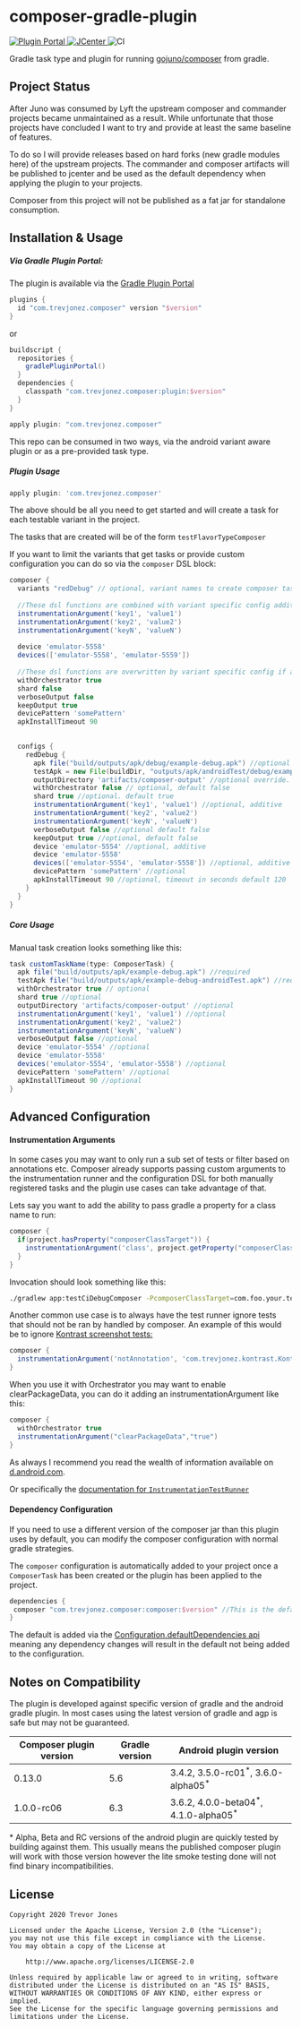 # composer-gradle-plugin

[ ![Plugin Portal](https://img.shields.io/maven-metadata/v/https/plugins.gradle.org/m2/com/trevjonez/composer/com.trevjonez.composer.gradle.plugin/maven-metadata.xml.svg?label=Plugin%20Portal) ](https://plugins.gradle.org/plugin/com.trevjonez.composer)
[ ![JCenter](https://api.bintray.com/packages/trevorjones141/maven/composer/images/download.svg) ](https://bintray.com/trevorjones141/maven/composer/_latestVersion)
![CI](https://github.com/trevjonez/composer-gradle-plugin/workflows/CI/badge.svg)

Gradle task type and plugin for running [gojuno/composer](https://github.com/gojuno/composer) from gradle.

## Project Status

After Juno was consumed by Lyft the upstream composer and commander projects 
became unmaintained as a result. While unfortunate that those projects have 
concluded I want to try and provide at least the same baseline of features.

To do so I will provide releases based on hard forks (new gradle modules here) 
of the upstream projects. The commander and composer artifacts will be published 
to jcenter and be used as the default dependency when applying the plugin to your projects.

Composer from this project will not be published as a fat jar for standalone consumption.

## Installation & Usage

##### Via Gradle Plugin Portal:

The plugin is available via the [Gradle Plugin Portal](https://plugins.gradle.org/plugin/com.trevjonez.composer)

```groovy
plugins {
  id "com.trevjonez.composer" version "$version"
}
```

or

```groovy
buildscript {
  repositories {
    gradlePluginPortal()
  }
  dependencies {
    classpath "com.trevjonez.composer:plugin:$version"
  }
}

apply plugin: "com.trevjonez.composer"
```

This repo can be consumed in two ways, via the android variant aware plugin or as a pre-provided task type.

##### Plugin Usage

```groovy
apply plugin: 'com.trevjonez.composer'
```
The above should be all you need to get started and will create a task for each testable variant in the project.

The tasks that are created will be of the form `testFlavorTypeComposer`

If you want to limit the variants that get tasks or provide custom configuration you can do so via the `composer` DSL block:
```groovy
composer {
  variants "redDebug" // optional, variant names to create composer tasks for. If empty all testable variants will receive a task.
  
  //These dsl functions are combined with variant specific config additively
  instrumentationArgument('key1', 'value1') 
  instrumentationArgument('key2', 'value2')
  instrumentationArgument('keyN', 'valueN')
  
  device 'emulator-5558'
  devices(['emulator-5558', 'emulator-5559'])
      
  //These dsl functions are overwritten by variant specific config if any exists
  withOrchestrator true
  shard false
  verboseOutput false
  keepOutput true
  devicePattern 'somePattern'
  apkInstallTimeout 90
 

  configs { 
    redDebug {
      apk file("build/outputs/apk/debug/example-debug.apk") //optional override
      testApk = new File(buildDir, "outputs/apk/androidTest/debug/example-debug-androidTest.apk") //optional override
      outputDirectory 'artifacts/composer-output' //optional override. default 'build/reports/composer/redDebug'
      withOrchestrator false // optional, default false
      shard true //optional. default true
      instrumentationArgument('key1', 'value1') //optional, additive
      instrumentationArgument('key2', 'value2')
      instrumentationArgument('keyN', 'valueN')
      verboseOutput false //optional default false
      keepOutput true //optional, default false
      device 'emulator-5554' //optional, additive
      device 'emulator-5558'
      devices(['emulator-5554', 'emulator-5558']) //optional, additive
      devicePattern 'somePattern' //optional
      apkInstallTimeout 90 //optional, timeout in seconds default 120
    }
  }
}
```

##### Core Usage

Manual task creation looks something like this:
```groovy
task customTaskName(type: ComposerTask) {
  apk file("build/outputs/apk/example-debug.apk") //required
  testApk file("build/outputs/apk/example-debug-androidTest.apk") //required
  withOrchestrator true // optional
  shard true //optional
  outputDirectory 'artifacts/composer-output' //optional
  instrumentationArgument('key1', 'value1') //optional
  instrumentationArgument('key2', 'value2')
  instrumentationArgument('keyN', 'valueN')
  verboseOutput false //optional
  device 'emulator-5554' //optional
  device 'emulator-5558'
  devices('emulator-5554', 'emulator-5558') //optional
  devicePattern 'somePattern' //optional
  apkInstallTimeout 90 //optional
}
```

## Advanced Configuration

#### Instrumentation Arguments

In some cases you may want to only run a sub set of tests or filter based on annotations etc.
Composer already supports passing custom arguments to the instrumentation runner 
and the configuration DSL for both manually registered tasks and the plugin use cases can take advantage of that.

Lets say you want to add the ability to pass gradle a property for a class name to run:

```groovy
composer {
  if(project.hasProperty("composerClassTarget")) {
    instrumentationArgument('class', project.getProperty("composerClassTarget"))
  }
}
```

Invocation should look something like this:
```bash
./gradlew app:testCiDebugComposer -PcomposerClassTarget=com.foo.your.test.FullClassName
``` 

Another common use case is to always have the test runner ignore tests that should not be
ran by handled by composer. An example of this would be to ignore [Kontrast screenshot tests:](https://github.com/trevjonez/Kontrast)

```groovy
composer {
  instrumentationArgument('notAnnotation', 'com.trevjonez.kontrast.KontrastTest')
}
```

When you use it with Orchestrator you may want to enable clearPackageData, you can do it adding an 
instrumentationArgument like this: 
```groovy
composer {
  withOrchestrator true
  instrumentationArgument("clearPackageData","true")
}
```

As always I recommend you read the wealth of information available on [d.android.com](https://developer.android.com/).

Or specifically the [documentation for `InstrumentationTestRunner`](https://developer.android.com/reference/android/test/InstrumentationTestRunner)    

#### Dependency Configuration

If you need to use a different version of the composer jar than this plugin uses by default, 
you can modify the composer configuration with normal gradle strategies.

The `composer` configuration is automatically added to your project once a 
`ComposerTask` has been created or the plugin has been applied to the project.

```groovy
dependencies {
 composer "com.trevjonez.composer:composer:$version" //This is the default dependency path used.
}
```

The default is added via the [Configuration.defaultDependencies api](https://docs.gradle.org/current/javadoc/org/gradle/api/artifacts/Configuration.html#defaultDependencies-org.gradle.api.Action-) meaning any dependency changes will result in the default not being added to the configuration.

## Notes on Compatibility

The plugin is developed against specific version of gradle and the android gradle plugin.
In most cases using the latest version of gradle and agp is safe but may not be guaranteed. 

Composer plugin version | Gradle version | Android plugin version
| ------     | ------             | ------ |
| 0.13.0     | 5.6                | 3.4.2, 3.5.0-rc01<sup>\*</sup>, 3.6.0-alpha05<sup>\*</sup> |
| 1.0.0-rc06 | 6.3                | 3.6.2, 4.0.0-beta04<sup>\*</sup>, 4.1.0-alpha05<sup>\*</sup> |

\* Alpha, Beta and RC versions of the android plugin are quickly tested by building against them.
This usually means the published composer plugin will work with those version 
however the lite smoke testing done will not find binary incompatibilities.

## License

    Copyright 2020 Trevor Jones

    Licensed under the Apache License, Version 2.0 (the "License");
    you may not use this file except in compliance with the License.
    You may obtain a copy of the License at

        http://www.apache.org/licenses/LICENSE-2.0

    Unless required by applicable law or agreed to in writing, software
    distributed under the License is distributed on an "AS IS" BASIS,
    WITHOUT WARRANTIES OR CONDITIONS OF ANY KIND, either express or implied.
    See the License for the specific language governing permissions and
    limitations under the License.
